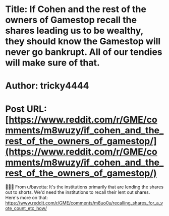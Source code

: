 # Title: If Cohen and the rest of the owners of Gamestop recall the shares leading us to be wealthy, they should know the Gamestop will never go bankrupt. All of our tendies will make sure of that.
# Author: tricky4444
# Post URL: [https://www.reddit.com/r/GME/comments/m8wuzy/if_cohen_and_the_rest_of_the_owners_of_gamestop/](https://www.reddit.com/r/GME/comments/m8wuzy/if_cohen_and_the_rest_of_the_owners_of_gamestop/)


🚀🚀🚀
From u/bavetta: It's the institutions primarily that are lending the shares out to shorts. We'd need the institutions to recall their lent out shares. Here's more on that: https://www.reddit.com/r/GME/comments/m8uo0u/recalling_shares_for_a_vote_count_etc_how/